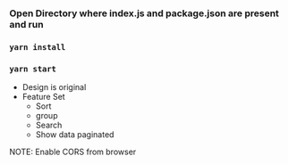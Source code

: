 
### Open Directory where index.js and package.json are present and run 

### `yarn install`

### `yarn start`

* Design is original
* Feature Set
    - Sort
    - group
    - Search
    - Show data paginated


NOTE: Enable CORS from browser
